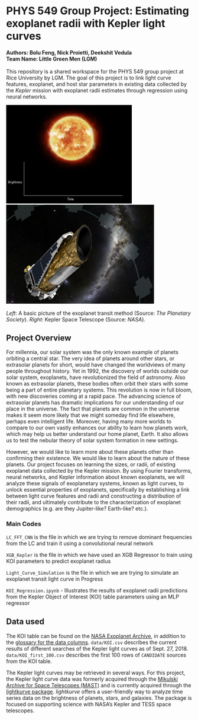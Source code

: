 # PHYS 549 Group Project: Estimating exoplanet radii with Kepler light curves
**Authors:  Bolu Feng, Nick Proietti, Deekshit Vedula**
<br/>
**Team Name: Little Green Men (LGM)**
<br/>
<br/>
This repository is a shared workspace for the PHYS 549 group project at Rice University by LGM. The goal of this project is to link
light curve features, exoplanet, and host star parameters in existing data collected by the *Kepler* mission with exoplanet radii estimates through regression using neural networks.

<p float="left">
  <img src="README_figures/cheops-transit-method.gif" width="340" />
  <img src="README_figures/Kepler.png" width="400" /> 
</p>

*Left*: A basic picture of the exoplanet transit method (Source: *The Planetary Society*). *Right*: Kepler Space Telescope (Source: *NASA*).

## Project Overview

For millennia, our solar system was the only known example of planets orbiting
a central star. The very idea of planets around other stars, or extrasolar planets
for short, would have changed the worldviews of many people throughout history.
Yet in 1992, the discovery of worlds outside our solar system, exoplanets,
have revolutionized the field of astronomy. Also known as extrasolar planets,
these bodies often orbit their stars with some being a part of entire planetary
systems. This revolution is now in full bloom, with new discoveries coming at a
rapid pace. The advancing science of extrasolar planets has dramatic implications
for our understanding of our place in the universe. The fact that planets
are common in the universe makes it seem more likely that we might someday
find life elsewhere, perhaps even intelligent life. Moreover, having many more
worlds to compare to our own vastly enhances our ability to learn how planets
work, which may help us better understand our home planet, Earth. It also
allows us to test the nebular theory of solar system formation in new settings.

However, we would like to learn more about these planets other than confirming
their existence. We would like to learn about the nature of these planets.
Our project focuses on learning the sizes, or radii, of existing exoplanet data
collected by the Kepler mission. By using Fourier transforms, neural networks,
and Kepler information about known exoplanets, we will analyze these signals
of exoplanetary systems, known as light curves, to unlock essential properties of
exoplanets, specifically by establishing a link between light curve features and
radii and constructing a distribution of their radii, and ultimately contribute
to the characterization of exoplanet demographics (e.g. are they Jupiter-like?
Earth-like? etc.).

### Main Codes
`LC_FFT_CNN` is the file in which we are trying to remove dominant frequencies from the LC and train it using a convolutional neural network

`XGB_Kepler` is the file in which we have used an XGB Regressor to train using KOI parameters to predict exoplanet radius

`Light_Curve_Simulation` is the file in which we are trying to simulate an exoplanet transit light curve in Progress

`KOI_Regression.ipynb` - Illustrates the results of exoplanet radii predictions from the Kepler Object of Interest (KOI) table parameters using an MLP regressor

## Data used 
The KOI table can be found on the [NASA Exoplanet Archive](https://exoplanetarchive.ipac.caltech.edu/cgi-bin/TblView/nph-tblView?app=ExoTbls&config=cumulative), in addition to the [glossary for the data columns](https://exoplanetarchive.ipac.caltech.edu/docs/API_kepcandidate_columns.html). `data/KOI.csv` describes the current results of different searches of the Kepler light curves as of Sept. 27, 2018. `data/KOI_first_100.csv` describes the first 100 rows of `CANDIDATE` sources from the KOI table.
 
The Kepler light curves may be retrieved in several ways. For this project, the Kepler light curve data was formerly acquired through the [Mikulski Archive for Space Telescopes (MAST)](https://stdatu.stsci.edu/k2/data_search/search.php) and is currently acquired through the [lightkurve package](https://docs.lightkurve.org/). *lightkurve* offers a user-friendly way to analyze time series data on the brightness of planets, stars, and galaxies. The package is focused on supporting science with NASA’s Kepler and TESS space telescopes.

